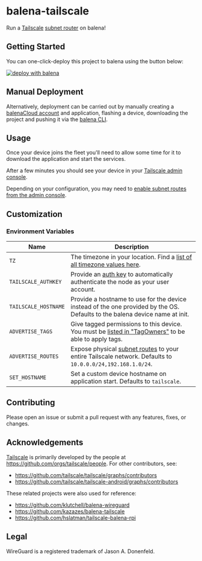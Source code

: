 # balena-tailscale

Run a [Tailscale](https://tailscale.com/) [subnet router](https://tailscale.com/kb/1019/subnets/) on balena!

## Getting Started

You can one-click-deploy this project to balena using the button below:

[![deploy with balena](https://balena.io/deploy.svg)](https://dashboard.balena-cloud.com/deploy?repoUrl=https://github.com/klutchell/balena-tailscale)

## Manual Deployment

Alternatively, deployment can be carried out by manually creating a [balenaCloud account](https://dashboard.balena-cloud.com) and application, flashing a device, downloading the project and pushing it via the [balena CLI](https://github.com/balena-io/balena-cli).

## Usage

Once your device joins the fleet you'll need to allow some time for it to download the application and start the services.

After a few minutes you should see your device in your [Tailscale admin console](https://login.tailscale.com/admin/machines).

Depending on your configuration, you may need to [enable subnet routes from the admin console](https://tailscale.com/kb/1019/subnets/#step-3-enable-subnet-routes-from-the-admin-console).

## Customization

### Environment Variables

| Name                 | Description                                                                                                                                          |
| -------------------- | ---------------------------------------------------------------------------------------------------------------------------------------------------- |
| `TZ`                 | The timezone in your location. Find a [list of all timezone values here](https://en.wikipedia.org/wiki/List_of_tz_database_time_zones).              |
| `TAILSCALE_AUTHKEY`  | Provide an [auth key](https://tailscale.com/kb/1085/auth-keys) to automatically authenticate the node as your user account.                          |
| `TAILSCALE_HOSTNAME` | Provide a hostname to use for the device instead of the one provided by the OS. Defaults to the balena device name at init.                          |
| `ADVERTISE_TAGS`     | Give tagged permissions to this device. You must be [listed in "TagOwners"](https://tailscale.com/kb/1018/acls#tag-owners) to be able to apply tags. |
| `ADVERTISE_ROUTES`   | Expose physical [subnet routes](https://tailscale.com/kb/1019/subnets) to your entire Tailscale network. Defaults to `10.0.0.0/24,192.168.1.0/24`.   |
| `SET_HOSTNAME`       | Set a custom device hostname on application start. Defaults to `tailscale`.                                                                          |

## Contributing

Please open an issue or submit a pull request with any features, fixes, or changes.

## Acknowledgements

[Tailscale](https://tailscale.com/) is primarily developed by the
people at <https://github.com/orgs/tailscale/people>.
For other contributors, see:

- <https://github.com/tailscale/tailscale/graphs/contributors>
- <https://github.com/tailscale/tailscale-android/graphs/contributors>

These related projects were also used for reference:

- <https://github.com/klutchell/balena-wireguard>
- <https://github.com/kazazes/balena-tailscale>
- <https://github.com/hslatman/tailscale-balena-rpi>

## Legal

WireGuard is a registered trademark of Jason A. Donenfeld.

